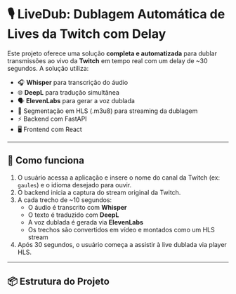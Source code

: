 # 🎙️ LiveDub: Dublagem Automática de Lives da Twitch com Delay

Este projeto oferece uma solução **completa e automatizada** para dublar transmissões ao vivo da **Twitch** em tempo real com um delay de ~30 segundos. A solução utiliza:

- 🎧 **Whisper** para transcrição do áudio
- 🌐 **DeepL** para tradução simultânea
- 🗣️ **ElevenLabs** para gerar a voz dublada
- 🔁 Segmentação em HLS (.m3u8) para streaming da dublagem
- ⚡ Backend com FastAPI
- 🖥️ Frontend com React

---

## 🚀 Como funciona

1. O usuário acessa a aplicação e insere o nome do canal da Twitch (ex: `gaules`) e o idioma desejado para ouvir.
2. O backend inicia a captura do stream original da Twitch.
3. A cada trecho de ~10 segundos:
   - O áudio é transcrito com **Whisper**
   - O texto é traduzido com **DeepL**
   - A voz dublada é gerada via **ElevenLabs**
   - Os trechos são convertidos em vídeo e montados como um HLS stream
4. Após 30 segundos, o usuário começa a assistir à live dublada via player HLS.

---

## 📦 Estrutura do Projeto

